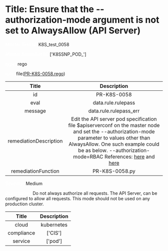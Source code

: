 



# Title:  Ensure that the --authorization-mode argument is not set to AlwaysAllow (API Server) 


***<font color="white">Master Test Id:</font>*** K8S_test_0058

***<font color="white">Master Snapshot Id:</font>*** ['K8SSNP_POD_']

***<font color="white">type:</font>*** rego

***<font color="white">rule:</font>*** file([PR-K8S-0058.rego])  
  
  
  
  

|Title|Description|
| :---: | :---: |
|id|PR-K8S-0058|
|eval|data.rule.rulepass|
|message|data.rule.rulepass_err|
|remediationDescription|Edit the API server pod specification file $apiserverconf on the master node and set the --authorization-mode parameter to values other than AlwaysAllow. One such example could be as below. --authorization-mode=RBAC References: <a href='https://kubernetes.io/docs/admin/kube-apiserver/' target='_blank'>here</a> and <a href='https://kubernetes.io/docs/admin/authorization/' target='_blank'>here</a>|
|remediationFunction|PR-K8S-0058.py|


***<font color="white">Severity:</font>*** Medium

***<font color="white">Description:</font>***  Do not always authorize all requests. The API Server, can be configured to allow all requests. This mode should not be used on any production cluster.   
  
  

|Title|Description|
| :---: | :---: |
|cloud|kubernetes|
|compliance|['CIS']|
|service|['pod']|



[PR-K8S-0058.rego]: https://github.com/prancer-io/prancer-compliance-test/tree/master/kubernetes/cloud/PR-K8S-0058.rego
